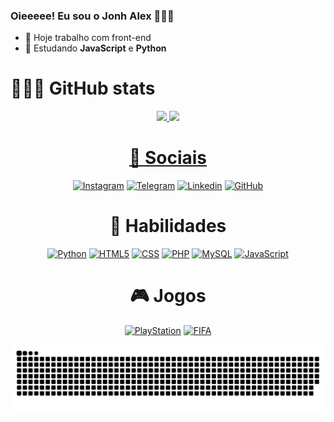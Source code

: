 ### Oieeeee! Eu sou o Jonh Alex 🙋🏽‍♂️

- 🔭 Hoje trabalho com front-end
- 🌱 Estudando <strong>JavaScript</strong>  e <strong>Python</strong>

<h1> 👨🏽‍💻 GitHub stats </h1>
<div align="center">
  <a href="https://github.com/Jonhvmp">
    <img height="170em" style="border: none !important;" src="https://github-readme-stats.vercel.app/api?username=Jonhvmp&show_icons=true&theme=dracula&count_private=true" />
    <img height="170em" src="https://github-readme-stats.vercel.app/api/top-langs/?username=Jonhvmp&layout=compact&langs_count=7&theme=dracula"/>
</div>

<div align="center">
<h1 style="text-decoration: none;">👨 Sociais</h1>

[![Instagram](https://img.shields.io/badge/Instagram-E4405F?style=for-the-badge&logo=instagram&logoColor=white)](https://www.instagram.com/jonhvmp/)
[![Telegram](https://img.shields.io/badge/Telegram-2CA5E0?style=for-the-badge&logo=telegram&logoColor=white)](https://t.me/Jonhvmp)
[![Linkedin](https://img.shields.io/badge/LinkedIn-0077B5?style=for-the-badge&logo=linkedin&logoColor=white)](www.linkedin.com/in/jonh-alex-0600a3238)
[![GitHub](https://img.shields.io/badge/GitHub-100000?style=for-the-badge&logo=github&logoColor=white)](https://github.com/Jonhvmp)

</div>

<div align="center">
<h1 style="text-decoration: none;"> 🚀 Habilidades </h1>

[![Python](https://img.shields.io/badge/Python-3776AB?style=for-the-badge&logo=python&logoColor=white)](#)
[![HTML5](https://img.shields.io/badge/HTML5-E34F26?style=for-the-badge&logo=html5&logoColor=white)](#)
[![CSS](https://img.shields.io/badge/CSS-239120?&style=for-the-badge&logo=css3&logoColor=white)](#)
[![PHP](https://img.shields.io/badge/PHP-777BB4?style=for-the-badge&logo=php&logoColor=white)](#)
[![MySQL](https://img.shields.io/badge/MySQL-00000F?style=for-the-badge&logo=mysql&logoColor=white)](#)
[![JavaScript](https://img.shields.io/badge/JavaScript-323330?style=for-the-badge&logo=javascript&logoColor=F7DF1E)](#)

</div>

<div align="center">
<h1>🎮 Jogos </h1>

[![PlayStation](https://img.shields.io/badge/PlayStation-003791?style=for-the-badge&logo=playstation&logoColor=white)](#)
[![FIFA](https://img.shields.io/badge/FIFA-B7312F?style=for-the-badge&logo=fifa&logoColor=white)](#)

</div>

<div align="center">

  [![Snake animation](https://github.com/Jonhvmp/pac_git_man-user_github-Jonhvmp/blob/main/github-contribution-grid-snake.svg)](#)

</div> 
